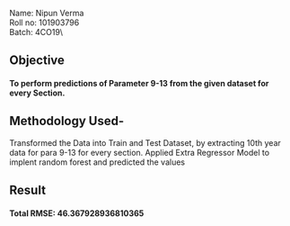 Name: Nipun Verma\
Roll no: 101903796\
Batch: 4CO19\

## Objective
#### To perform predictions of Parameter 9-13 from the given dataset for every Section.

## Methodology Used-
Transformed the Data into Train and Test Dataset, by extracting 10th year data for para 9-13 for every section. Applied Extra Regressor Model to implent random forest and predicted the values

## Result
#### Total RMSE: 46.367928936810365

